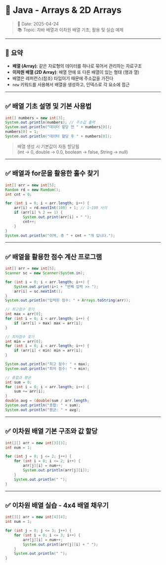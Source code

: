 
# 📘 Java - Arrays & 2D Arrays

> 📅 Date: 2025-04-24  
> 📚 Topic: 자바 배열과 이차원 배열 기초, 활용 및 실습 예제

---

## 📌 요약

- **배열 (Array)**: 같은 자료형의 데이터를 하나로 묶어서 관리하는 자료구조  
- **이차원 배열 (2D Array)**: 배열 안에 또 다른 배열이 있는 형태 (행과 열)  
- 배열은 레퍼런스(참조) 타입이기 때문에 주소값을 가진다  
- `new` 키워드를 사용해서 배열을 생성하고, 인덱스로 각 요소에 접근  

---

## ✅ 배열 기초 설명 및 기본 사용법

```java
int[] numbers = new int[3];
System.out.println(numbers); // 주소값 출력
System.out.println("데이터 할당 전 " + numbers[0]);
numbers[0] = 1;
System.out.println("데이터 할당 후 " + numbers[0]);
```

> 배열 생성 시 기본값이 자동 할당됨  
(int → 0, double → 0.0, boolean → false, String → null)

---

## ✅ 배열과 for문을 활용한 홀수 찾기

```java
int[] arr = new int[5];
Random rd = new Random();
int cnt = 0;

for (int i = 0; i < arr.length; i++) {
    arr[i] = rd.nextInt(100) + 1; // 1~100 사이
    if (arr[i] % 2 == 1) {
        System.out.print(arr[i] + " ");
        cnt++;
    }
}
System.out.println("이며, 총 " + cnt + "개 입니다.");
```

---

## ✅ 배열을 활용한 점수 계산 프로그램

```java
int[] arr = new int[5];
Scanner sc = new Scanner(System.in);

for (int i = 0; i < arr.length; i++) {
    System.out.print(i+1 + "번째 입력 >> ");
    arr[i] = sc.nextInt();
}
System.out.println("입력된 점수: " + Arrays.toString(arr));

// 최고점수 찾기
int max = arr[0];
for (int i = 0; i < arr.length; i++) {
    if (arr[i] > max) max = arr[i];
}

// 최저점수 찾기
int min = arr[0];
for (int i = 0; i < arr.length; i++) {
    if (arr[i] < min) min = arr[i];
}

System.out.println("최고 점수: " + max);
System.out.println("최저 점수: " + min);

// 총합과 평균
int sum = 0;
for (int i = 0; i < arr.length; i++) {
    sum += arr[i];
}
double avg = (double)sum / arr.length;
System.out.println("총합: " + sum);
System.out.println("평균: " + avg);
```

---

## ✅ 이차원 배열 기본 구조와 값 할당

```java
int[][] arr = new int[3][3];
int num = 1;

for (int j = 0; j <= 2; j++) {
    for (int i = 0; i <= 2; i++) {
        arr[j][i] = num++;
        System.out.println(arr[j][i]);
    }
    System.out.println(" ");
}
```

---

## ✅ 이차원 배열 실습 - 4x4 배열 채우기

```java
int[][] arr = new int[4][4];
int num = 1;

for (int j = 0; j <= 3; j++) {
    for (int i = 0; i <= 3; i++) {
        arr[j][i] = num++;
        System.out.print(arr[j][i] + " ");
    }
    System.out.println(" ");
}
```
